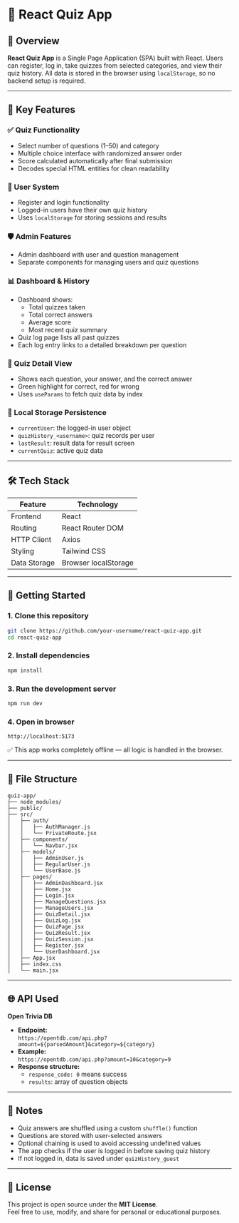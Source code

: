 # 🧠 React Quiz App

## 📝 Overview
**React Quiz App** is a Single Page Application (SPA) built with React. Users can register, log in, take quizzes from selected categories, and view their quiz history. All data is stored in the browser using `localStorage`, so no backend setup is required.

---

## 🎯 Key Features

### ✅ Quiz Functionality
- Select number of questions (1–50) and category  
- Multiple choice interface with randomized answer order  
- Score calculated automatically after final submission  
- Decodes special HTML entities for clean readability  

### 👤 User System
- Register and login functionality  
- Logged-in users have their own quiz history  
- Uses `localStorage` for storing sessions and results  

### 🛡️ Admin Features
- Admin dashboard with user and question management  
- Separate components for managing users and quiz questions

### 📊 Dashboard & History
- Dashboard shows:  
  - Total quizzes taken  
  - Total correct answers  
  - Average score  
  - Most recent quiz summary  
- Quiz log page lists all past quizzes  
- Each log entry links to a detailed breakdown per question  

### 📂 Quiz Detail View
- Shows each question, your answer, and the correct answer  
- Green highlight for correct, red for wrong  
- Uses `useParams` to fetch quiz data by index  

### 💾 Local Storage Persistence
- `currentUser`: the logged-in user object  
- `quizHistory_<username>`: quiz records per user  
- `lastResult`: result data for result screen  
- `currentQuiz`: active quiz data  

---

## 🛠 Tech Stack

| Feature       | Technology           |
|---------------|----------------------|
| Frontend      | React                |
| Routing       | React Router DOM     |
| HTTP Client   | Axios                |
| Styling       | Tailwind CSS         |
| Data Storage  | Browser localStorage |

---

## 🚀 Getting Started

### 1. Clone this repository

```bash
git clone https://github.com/your-username/react-quiz-app.git
cd react-quiz-app
```

### 2. Install dependencies

```bash
npm install
```

### 3. Run the development server

```bash
npm run dev
```

### 4. Open in browser

```
http://localhost:5173
```

✅ This app works completely offline — all logic is handled in the browser.

---

## 📂 File Structure

```
quiz-app/
├── node_modules/
├── public/
├── src/
│   ├── auth/
│   │   ├── AuthManager.js
│   │   └── PrivateRoute.jsx
│   ├── components/
│   │   └── Navbar.jsx
│   ├── models/
│   │   ├── AdminUser.js
│   │   ├── RegularUser.js
│   │   └── UserBase.js
│   ├── pages/
│   │   ├── AdminDashboard.jsx
│   │   ├── Home.jsx
│   │   ├── Login.jsx
│   │   ├── ManageQuestions.jsx
│   │   ├── ManageUsers.jsx
│   │   ├── QuizDetail.jsx
│   │   ├── QuizLog.jsx
│   │   ├── QuizPage.jsx
│   │   ├── QuizResult.jsx
│   │   ├── QuizSession.jsx
│   │   ├── Register.jsx
│   │   └── UserDashboard.jsx
│   ├── App.jsx
│   ├── index.css
│   └── main.jsx
```

---

## 🌐 API Used

**Open Trivia DB**  
- **Endpoint:**  
  `https://opentdb.com/api.php?amount=${parsedAmount}&category=${category}` 
- **Example:**  
  `https://opentdb.com/api.php?amount=10&category=9`  
- **Response structure:**  
  - `response_code: 0` means success  
  - `results`: array of question objects  

---

## 📌 Notes
- Quiz answers are shuffled using a custom `shuffle()` function  
- Questions are stored with user-selected answers  
- Optional chaining is used to avoid accessing undefined values  
- The app checks if the user is logged in before saving quiz history  
- If not logged in, data is saved under `quizHistory_guest`  

---

## 🪪 License

This project is open source under the **MIT License**.  
Feel free to use, modify, and share for personal or educational purposes.